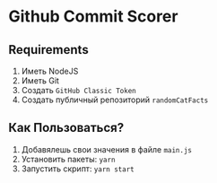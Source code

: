 # Github Commit Scorer

## Requirements

1. Иметь NodeJS
2. Иметь Git
3. Создать `GitHub Classic Token`
4. Создать публичный репозиторий `randomCatFacts`

## Как Пользоваться?

1. Добавялешь свои значения в файле `main.js`
2. Установить пакеты: `yarn`
3. Запустить скрипт: `yarn start`
